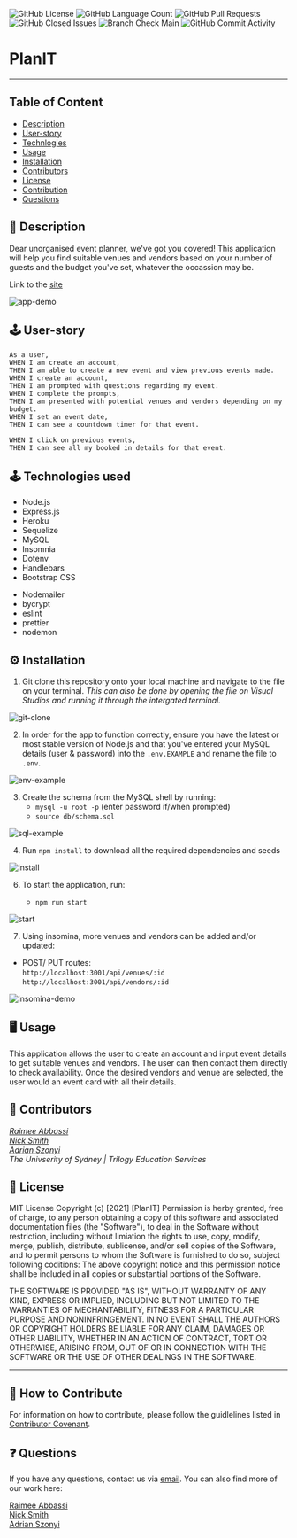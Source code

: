 <img alt="GitHub License" src="https://img.shields.io/apm/l/vim-mode">  <img alt="GitHub Language Count" src="https://img.shields.io/github/languages/count/Raimeeab/Planit">  <img alt="GitHub Pull Requests" src="https://img.shields.io/github/issues-pr/Raimeeab/Planit">  <img alt="GitHub Closed Issues" src="https://img.shields.io/github/issues-closed-raw/Raimeeab/Planit">  <img alt="Branch Check Main" src="https://img.shields.io/github/checks-status/RaimeeAb/Planit/main">  <img alt="GitHub Commit Activity" src="https://img.shields.io/github/commit-activity/w/Raimeeab/Planit">

# PlanIT
---

## Table of Content 

* [Description](#description)
* [User-story](#user)
* [Technlogies](#technologies)
* [Usage](#usage)
* [Installation](#installation)
* [Contributors](#contributors)
* [License](#license)
* [Contribution](#contribution)
* [Questions](#questions)

<a name="description"></a>
## 📝 Description
Dear unorganised event planner, we've got you covered! This application will help you find suitable venues and vendors based on your number of guests and the budget you've set, whatever the occassion may be. 

Link to the [site]()

![app-demo]()

<a name="user"></a>
## 🕹 User-story
`As a user,` <br>
`WHEN I am create an account,` <br>
`THEN I am able to create a new event and view previous events made.`<br>
`WHEN I create an account,` <br>
`THEN I am prompted with questions regarding my event.` <br>
`WHEN I complete the prompts,` <br>
`THEN I am presented with potential venues and vendors depending on my budget. `<br>
`WHEN I set an event date, `<br>
`THEN I can see a countdown timer for that event.` <br>
<!-- `WHEN I click back to my current event,` <br>
`THEN I am able to adjust and update any of my details.` <br> -->
`WHEN I click on previous events,` <br>
`THEN I can see all my booked in details for that event.` <br>
<!-- `WHEN I click on vendors or venues,` <br> 
`THEN I am able to see all the vendors and venues available for hire in the database.` <br> -->

<a name="technologies"></a>
## 🕹 Technologies used 

- Node.js
- Express.js
- Heroku
- Sequelize 
- MySQL
- Insomnia 
- Dotenv 
- Handlebars 
- Bootstrap CSS 
<!-- moment/ countdown.js -->
- Nodemailer 
- bycrypt 
- eslint
- prettier 
- nodemon

<a name="installation"></a>
## ⚙️ Installation 

1. Git clone this repository onto your local machine and navigate to the file on your terminal. *This can also be done by opening the file on Visual Studios and running it through the intergated terminal.*

![git-clone](public/assets/demos/git-clone.gif)

2. In order for the app to function correctly, ensure you have the latest or most stable version of Node.js and that you've entered your MySQL details (user & password) into the `.env.EXAMPLE` and rename the file to `.env`.

![env-example](public/assets/demos/env-example.png)

3. Create the schema from the MySQL shell by running: 
    - `mysql -u root -p` (enter password if/when prompted)
    - `source db/schema.sql`
 
![sql-example](public/assets/demos/mysql-demo.gif)

4. Run `npm install` to download all the required dependencies and seeds

![install](public/assets/demos/install.gif)

6. To start the application, run:

    - `npm run start`

![start](public/assets/demos/start.gif)

7. Using insomina, more venues and vendors can be added and/or updated:

- POST/ PUT routes: <br>
    `http://localhost:3001/api/venues/:id`<br>
    `http://localhost:3001/api/vendors/:id` <br>

![insomina-demo](public/assets/demos/insomnia-demo.gif)

<a name="usage"></a>
## 🖥 Usage 
This application allows the user to create an account and input event details to get suitable venues and vendors. The user can then contact them directly to check availability. Once the desired vendors and venue are selected, the user would an event card with all their details. <!-- , along with a countdown timer to their event date. -->

<a name="contributors"></a>
## 👥 Contributors

*[Raimee Abbassi](https://github.com/Raimeeab)* <br>
*[Nick Smith](https://github.com/N1cholasSmith)*<br>
*[Adrian Szonyi](https://github.com/Adrian-szonyi)* <br>
*The Univserity of Sydney | Trilogy Education Services* <br>

<a name="license"></a>
## 🔖 License

MIT License
Copyright (c) [2021] [PlanIT]
Permission is herby granted, free of charge, to any person obtaining a copy of this software and associated documentation files (the "Software"), to deal in the Software without restriction, including without limiation the rights to use, copy, modify, merge, publish, distribute, sublicense, and/or sell copies of the Software, and to permit persons to whom the Software is furnished to do so, subject following coditions: 
The above copyright notice and this permission notice shall be included in all copies or substantial portions of the Software. 

THE SOFTWARE IS PROVIDED "AS IS", WITHOUT WARRANTY OF ANY KIND, EXPRESS OR IMPLIED, INCLUDING BUT NOT LIMITED TO THE WARRANTIES OF MECHANTABILITY, FITNESS FOR A PARTICULAR PURPOSE AND NONINFRINGEMENT. IN NO EVENT SHALL THE AUTHORS OR COPYRIGHT HOLDERS BE LIABLE FOR ANY CLAIM, DAMAGES OR OTHER LIABILITY, WHETHER IN AN ACTION OF CONTRACT, TORT OR OTHERWISE, ARISING FROM, OUT OF OR IN CONNECTION WITH THE SOFTWARE OR THE USE OF OTHER DEALINGS IN THE SOFTWARE.  

---
<a name="contribution"></a>
## 🤝 How to Contribute

For information on how to contribute, please follow the guidlelines listed in [Contributor Covenant](https://www.contributor-covenant.org/).

<a name="questions"></a>
## ❓ Questions
If you have any questions, contact us via [email](raimee.abbassi@gmail.com). You can also find more of our work here: 

[Raimee Abbassi](https://github.com/Raimeeab) <br>
[Nick Smith](https://github.com/N1cholasSmith)<br>
[Adrian Szonyi](https://github.com/Adrian-szonyi) <br>
